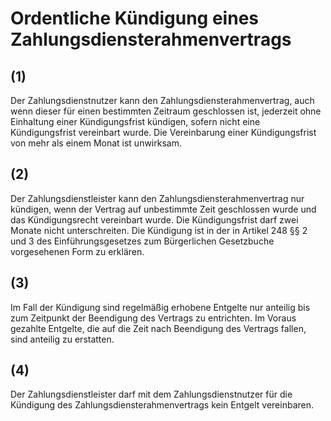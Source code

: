 # Ordentliche Kündigung eines Zahlungsdiensterahmenvertrags



## (1)

 Der Zahlungsdienstnutzer kann den Zahlungsdiensterahmenvertrag, auch wenn dieser für einen bestimmten Zeitraum geschlossen ist, jederzeit ohne Einhaltung einer Kündigungsfrist kündigen, sofern nicht eine Kündigungsfrist vereinbart wurde. Die Vereinbarung einer Kündigungsfrist von mehr als einem Monat ist unwirksam.

## (2)

 Der Zahlungsdienstleister kann den Zahlungsdiensterahmenvertrag nur kündigen, wenn der Vertrag auf unbestimmte Zeit geschlossen wurde und das Kündigungsrecht vereinbart wurde. Die Kündigungsfrist darf zwei Monate nicht unterschreiten. Die Kündigung ist in der in Artikel 248 §§ 2 und 3 des Einführungsgesetzes zum Bürgerlichen Gesetzbuche vorgesehenen Form zu erklären.

## (3)

 Im Fall der Kündigung sind regelmäßig erhobene Entgelte nur anteilig bis zum Zeitpunkt der Beendigung des Vertrags zu entrichten. Im Voraus gezahlte Entgelte, die auf die Zeit nach Beendigung des Vertrags fallen, sind anteilig zu erstatten.

## (4)

 Der Zahlungsdienstleister darf mit dem Zahlungsdienstnutzer für die Kündigung des Zahlungsdiensterahmenvertrags kein Entgelt vereinbaren. 

